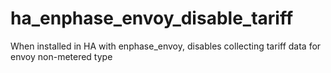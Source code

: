 # ha_enphase_envoy_disable_tariff
When installed in HA with enphase_envoy, disables collecting tariff data for envoy non-metered type
